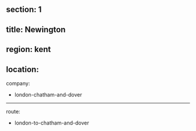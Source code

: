 section: 1
----
title: Newington
----
region: kent
----
location: 
----
company:
- london-chatham-and-dover
----
route:
- london-to-chatham-and-dover
